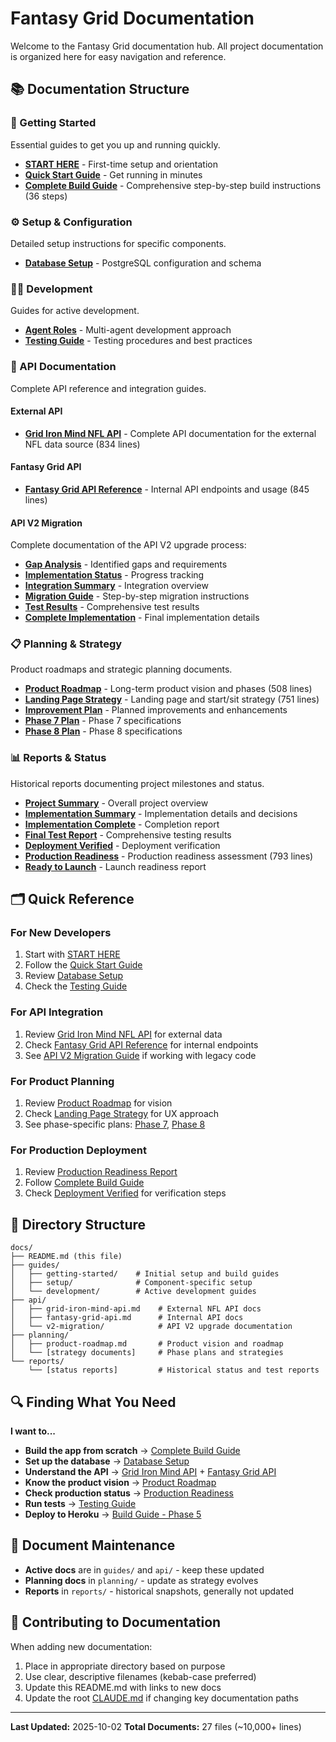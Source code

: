 # Fantasy Grid Documentation

Welcome to the Fantasy Grid documentation hub. All project documentation is organized here for easy navigation and reference.

## 📚 Documentation Structure

### 🚀 Getting Started
Essential guides to get you up and running quickly.

- **[START HERE](guides/getting-started/START_HERE.md)** - First-time setup and orientation
- **[Quick Start Guide](guides/getting-started/QUICKSTART.md)** - Get running in minutes
- **[Complete Build Guide](guides/getting-started/BUILD.md)** - Comprehensive step-by-step build instructions (36 steps)

### ⚙️ Setup & Configuration
Detailed setup instructions for specific components.

- **[Database Setup](guides/setup/DATABASE_SETUP.md)** - PostgreSQL configuration and schema

### 👨‍💻 Development
Guides for active development.

- **[Agent Roles](guides/development/AGENTS.md)** - Multi-agent development approach
- **[Testing Guide](guides/development/TESTING.md)** - Testing procedures and best practices

### 🔌 API Documentation
Complete API reference and integration guides.

#### External API
- **[Grid Iron Mind NFL API](api/grid-iron-mind-api.md)** - Complete API documentation for the external NFL data source (834 lines)

#### Fantasy Grid API
- **[Fantasy Grid API Reference](api/fantasy-grid-api.md)** - Internal API endpoints and usage (845 lines)

#### API V2 Migration
Complete documentation of the API V2 upgrade process:
- **[Gap Analysis](api/v2-migration/gap-analysis.md)** - Identified gaps and requirements
- **[Implementation Status](api/v2-migration/implementation-status.md)** - Progress tracking
- **[Integration Summary](api/v2-migration/integration-summary.md)** - Integration overview
- **[Migration Guide](api/v2-migration/migration-guide.md)** - Step-by-step migration instructions
- **[Test Results](api/v2-migration/test-results.md)** - Comprehensive test results
- **[Complete Implementation](api/v2-migration/complete-implementation.md)** - Final implementation details

### 📋 Planning & Strategy
Product roadmaps and strategic planning documents.

- **[Product Roadmap](planning/product-roadmap.md)** - Long-term product vision and phases (508 lines)
- **[Landing Page Strategy](planning/landing-page-strategy.md)** - Landing page and start/sit strategy (751 lines)
- **[Improvement Plan](planning/improvement-plan.md)** - Planned improvements and enhancements
- **[Phase 7 Plan](planning/phase-7.md)** - Phase 7 specifications
- **[Phase 8 Plan](planning/phase-8.md)** - Phase 8 specifications

### 📊 Reports & Status
Historical reports documenting project milestones and status.

- **[Project Summary](reports/project-summary.md)** - Overall project overview
- **[Implementation Summary](reports/implementation-summary.md)** - Implementation details and decisions
- **[Implementation Complete](reports/implementation-complete.md)** - Completion report
- **[Final Test Report](reports/final-test-report.md)** - Comprehensive testing results
- **[Deployment Verified](reports/deployment-verified.md)** - Deployment verification
- **[Production Readiness](reports/production-readiness.md)** - Production readiness assessment (793 lines)
- **[Ready to Launch](reports/ready-to-launch.md)** - Launch readiness report

## 🗂️ Quick Reference

### For New Developers
1. Start with [START HERE](guides/getting-started/START_HERE.md)
2. Follow the [Quick Start Guide](guides/getting-started/QUICKSTART.md)
3. Review [Database Setup](guides/setup/DATABASE_SETUP.md)
4. Check the [Testing Guide](guides/development/TESTING.md)

### For API Integration
1. Review [Grid Iron Mind NFL API](api/grid-iron-mind-api.md) for external data
2. Check [Fantasy Grid API Reference](api/fantasy-grid-api.md) for internal endpoints
3. See [API V2 Migration Guide](api/v2-migration/migration-guide.md) if working with legacy code

### For Product Planning
1. Review [Product Roadmap](planning/product-roadmap.md) for vision
2. Check [Landing Page Strategy](planning/landing-page-strategy.md) for UX approach
3. See phase-specific plans: [Phase 7](planning/phase-7.md), [Phase 8](planning/phase-8.md)

### For Production Deployment
1. Review [Production Readiness Report](reports/production-readiness.md)
2. Follow [Complete Build Guide](guides/getting-started/BUILD.md)
3. Check [Deployment Verified](reports/deployment-verified.md) for verification steps

## 📁 Directory Structure

```
docs/
├── README.md (this file)
├── guides/
│   ├── getting-started/    # Initial setup and build guides
│   ├── setup/              # Component-specific setup
│   └── development/        # Active development guides
├── api/
│   ├── grid-iron-mind-api.md    # External NFL API docs
│   ├── fantasy-grid-api.md      # Internal API docs
│   └── v2-migration/            # API V2 upgrade documentation
├── planning/
│   ├── product-roadmap.md       # Product vision and roadmap
│   └── [strategy documents]     # Phase plans and strategies
└── reports/
    └── [status reports]         # Historical status and test reports
```

## 🔍 Finding What You Need

**I want to...**
- **Build the app from scratch** → [Complete Build Guide](guides/getting-started/BUILD.md)
- **Set up the database** → [Database Setup](guides/setup/DATABASE_SETUP.md)
- **Understand the API** → [Grid Iron Mind API](api/grid-iron-mind-api.md) + [Fantasy Grid API](api/fantasy-grid-api.md)
- **Know the product vision** → [Product Roadmap](planning/product-roadmap.md)
- **Check production status** → [Production Readiness](reports/production-readiness.md)
- **Run tests** → [Testing Guide](guides/development/TESTING.md)
- **Deploy to Heroku** → [Build Guide - Phase 5](guides/getting-started/BUILD.md#phase-5-deployment)

## 🔄 Document Maintenance

- **Active docs** are in `guides/` and `api/` - keep these updated
- **Planning docs** in `planning/` - update as strategy evolves
- **Reports** in `reports/` - historical snapshots, generally not updated

## 📝 Contributing to Documentation

When adding new documentation:
1. Place in appropriate directory based on purpose
2. Use clear, descriptive filenames (kebab-case preferred)
3. Update this README.md with links to new docs
4. Update the root [CLAUDE.md](../CLAUDE.md) if changing key documentation paths

---

**Last Updated:** 2025-10-02
**Total Documents:** 27 files (~10,000+ lines)
